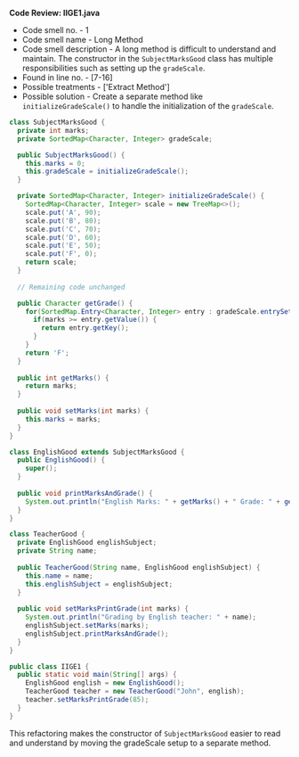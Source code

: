 **Code Review: IIGE1.java**

- Code smell no. - 1
- Code smell name - Long Method
- Code smell description - A long method is difficult to understand and maintain. The constructor in the `SubjectMarksGood` class has multiple responsibilities such as setting up the `gradeScale`.
- Found in line no. - [7-16]
- Possible treatments - ['Extract Method']
- Possible solution - Create a separate method like `initializeGradeScale()` to handle the initialization of the `gradeScale`.

```java
class SubjectMarksGood {
  private int marks;
  private SortedMap<Character, Integer> gradeScale;

  public SubjectMarksGood() {
    this.marks = 0;
    this.gradeScale = initializeGradeScale();
  }

  private SortedMap<Character, Integer> initializeGradeScale() {
    SortedMap<Character, Integer> scale = new TreeMap<>();
    scale.put('A', 90);
    scale.put('B', 80);
    scale.put('C', 70);
    scale.put('D', 60);
    scale.put('E', 50);
    scale.put('F', 0);
    return scale;
  }
  
  // Remaining code unchanged

  public Character getGrade() {
    for(SortedMap.Entry<Character, Integer> entry : gradeScale.entrySet()) {
      if(marks >= entry.getValue()) {
        return entry.getKey();
      }
    }
    return 'F';
  }
  
  public int getMarks() {
    return marks;
  }
  
  public void setMarks(int marks) {
    this.marks = marks;
  }
}

class EnglishGood extends SubjectMarksGood {
  public EnglishGood() {
    super();
  }
  
  public void printMarksAndGrade() {
    System.out.println("English Marks: " + getMarks() + " Grade: " + getGrade());
  }
}

class TeacherGood {
  private EnglishGood englishSubject;
  private String name;
  
  public TeacherGood(String name, EnglishGood englishSubject) {
    this.name = name;
    this.englishSubject = englishSubject;
  }
  
  public void setMarksPrintGrade(int marks) {
    System.out.println("Grading by English teacher: " + name);
    englishSubject.setMarks(marks);
    englishSubject.printMarksAndGrade();
  }
}

public class IIGE1 {
  public static void main(String[] args) {
    EnglishGood english = new EnglishGood();
    TeacherGood teacher = new TeacherGood("John", english);
    teacher.setMarksPrintGrade(85);
  }
}
```

This refactoring makes the constructor of `SubjectMarksGood` easier to read and understand by moving the gradeScale setup to a separate method.